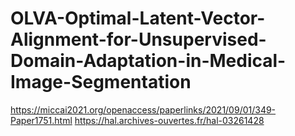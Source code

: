 # OLVA-Optimal-Latent-Vector-Alignment-for-Unsupervised-Domain-Adaptation-in-Medical-Image-Segmentation

https://miccai2021.org/openaccess/paperlinks/2021/09/01/349-Paper1751.html
https://hal.archives-ouvertes.fr/hal-03261428
